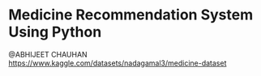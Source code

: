 # Medicine Recommendation System Using Python
@ABHIJEET CHAUHAN
https://www.kaggle.com/datasets/nadagamal3/medicine-dataset